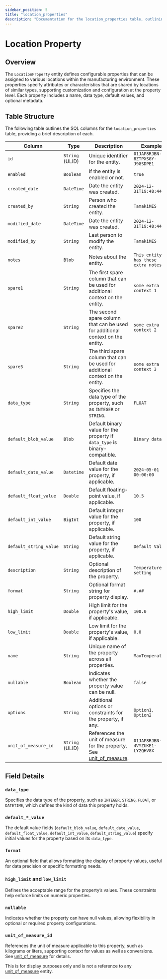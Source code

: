 ```yaml
---
sidebar_position: 5
title: "location_properties"
description: "Documentation for the location_properties table, outlining its columns and structure."
---
```


# Location Property

## Overview

The `LocationProperty` entity defines configurable properties that can be assigned to various locations within the
manufacturing environment. These properties specify attributes or characteristics that are shared by locations of
similar types, supporting customization and configuration at the property level. Each property includes a name, data
type, default values, and optional metadata.

## Table Structure

The following table outlines the SQL columns for the `location_properties` table, providing a brief description of each.

| Column                 | Type            | Description                                                                    | Example                              |
|------------------------|-----------------|--------------------------------------------------------------------------------|--------------------------------------|
| `id`                   | `String` (ULID) | Unique identifier for the entity.                                              | `01JAP8RJBN-8ZTPXSGY-J9GSDPE1`       |
| `enabled`              | `Boolean`       | If the entity is enabled or not.                                               | `true`                               |
| `created_date`         | `DateTime`      | Date the entity was created.                                                   | `2024-12-31T19:48:44Z`               |
| `created_by`           | `String`        | Person who created the entity.                                                 | `TamakiMES`                          |
| `modified_date`        | `DateTime`      | Date the entity was created.                                                   | `2024-12-31T19:48:44Z`               |
| `modified_by`          | `String`        | Last person to modify the entity.                                              | `TamakiMES`                          |
| `notes`                | `Blob`          | Notes about the entity.                                                        | `This entity has these extra notes`  |
| `spare1`               | `String`        | The first spare column that can be used for additional context on the entity.  | `some extra context 1`               |
| `spare2`               | `String`        | The second spare column that can be used for additional context on the entity. | `some extra context 2`               |
| `spare3`               | `String`        | The third spare column that can be used for additional context on the entity.  | `some extra context 3`               |
| `data_type`            | `String`        | Specifies the data type of the property, such as `INTEGER` or `STRING`.        | `FLOAT`                              |
| `default_blob_value`   | `Blob`          | Default binary value for the property if `data_type` is binary-compatible.     | `Binary data`                        |
| `default_date_value`   | `Datetime`      | Default date value for the property, if applicable.                            | `2024-05-01 00:00:00`                |
| `default_float_value`  | `Double`        | Default floating-point value, if applicable.                                   | `10.5`                               |
| `default_int_value`    | `BigInt`        | Default integer value for the property, if applicable.                         | `100`                                |
| `default_string_value` | `String`        | Default string value for the property, if applicable.                          | `Default Value`                      |
| `description`          | `String`        | Optional description of the property.                                          | `Temperature setting`                |
| `format`               | `String`        | Optional format string for property display.                                   | `#.##`                               |
| `high_limit`           | `Double`        | High limit for the property's value, if applicable.                            | `100.0`                              |
| `low_limit`            | `Double`        | Low limit for the property's value, if applicable.                             | `0.0`                                |
| `name`                 | `String`        | Unique name of the property across all properties.                             | `MaxTemperature`                     |
| `nullable`             | `Boolean`       | Indicates whether the property value can be null.                              | `false`                              |
| `options`              | `String`        | Additional options or constraints for the property, if any.                    | `Option1, Option2`                   |
| `unit_of_measure_id`   | `String` (ULID) | References the unit of measure for the property. See [unit_of_measure](../utility-models/unit-of-measure-model/unit-of-measure). | `01JAP8RJBN-4VYZUKE1-LY2QHV8X`       |

## Field Details

### `data_type`

Specifies the data type of the property, such as `INTEGER`, `STRING`, `FLOAT`, or `DATETIME`, which defines the kind of
data this property holds.

### `default_*_value`

The default value fields (`default_blob_value`, `default_date_value`, `default_float_value`, `default_int_value`,
`default_string_value`) specify initial values for the property based on its `data_type`.

### `format`

An optional field that allows formatting the display of property values, useful for data precision or specific
formatting needs.

### `high_limit` and `low_limit`

Defines the acceptable range for the property’s values. These constraints help enforce limits on numeric properties.

### `nullable`

Indicates whether the property can have null values, allowing flexibility in optional or required property
configurations.

### `unit_of_measure_id`

References the unit of measure applicable to this property, such as kilograms or liters, supporting context for values as well as conversions.
See [unit_of_measure](../utility-models/unit-of-measure-model/unit-of-measure) for details.

This is for display purposes only and is not a reference to any [unit_of_measure](../utility-models/unit-of-measure-model/unit-of-measure) entity.